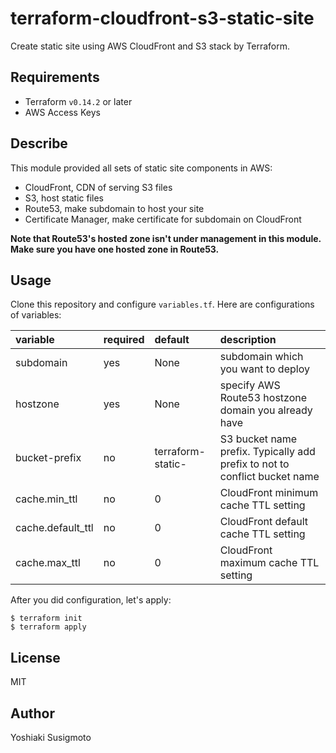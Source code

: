 # terraform-cloudfront-s3-static-site

Create static site using AWS CloudFront and S3 stack by Terraform.

## Requirements

- Terraform `v0.14.2` or later
- AWS Access Keys

## Describe

This module provided all sets of static site components in AWS:

- CloudFront, CDN of serving S3 files
- S3, host static files
- Route53, make subdomain to host your site
- Certificate Manager, make certificate for subdomain on CloudFront

**Note that Route53's hosted zone isn't under management in this module. Make sure you have one hosted zone in Route53.**

## Usage

Clone this repository and configure `variables.tf`. Here are configurations of variables:

| variable          | required | default           | description                                                                |
|:------------------|:---------|:------------------|:---------------------------------------------------------------------------|
| subdomain         | yes      | None              | subdomain which you want to deploy                                         |
| hostzone          | yes      | None              | specify AWS Route53 hostzone domain you already have                       |
| bucket-prefix     | no       | terraform-static- | S3 bucket name prefix. Typically add prefix to not to conflict bucket name |
| cache.min_ttl     | no       | 0                 | CloudFront minimum cache TTL setting                                       |
| cache.default_ttl | no       | 0                 | CloudFront default cache TTL setting                                       |
| cache.max_ttl     | no       | 0                 | CloudFront maximum cache TTL setting                                       |

After you did configuration, let's apply:

```shell
$ terraform init
$ terraform apply
```

## License

MIT

## Author

Yoshiaki Susigmoto
